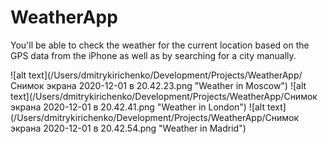 # WeatherApp
You'll be able to check the weather for the current location based on the GPS data from the iPhone as well as by searching for a city manually.

![alt text](/Users/dmitrykirichenko/Development/Projects/WeatherApp/Снимок экрана 2020-12-01 в 20.42.23.png "Weather in Moscow")
![alt text](/Users/dmitrykirichenko/Development/Projects/WeatherApp/Снимок экрана 2020-12-01 в 20.42.41.png "Weather in London")
![alt text](/Users/dmitrykirichenko/Development/Projects/WeatherApp/Снимок экрана 2020-12-01 в 20.42.54.png "Weather in Madrid")
